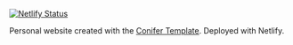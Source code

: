 [![Netlify Status](https://api.netlify.com/api/v1/badges/126b0227-6e4a-46b2-990f-2fd825b48e69/deploy-status)](https://app.netlify.com/sites/sohumw/deploys)

Personal website created with the [Conifer Template](https://conifer.tobyb.dev). Deployed with Netlify.
